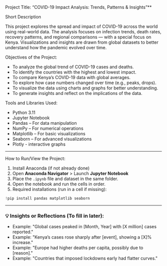 

Project Title:
“COVID-19 Impact Analysis: Trends, Patterns & Insights”**


Short Description

This project explores the spread and impact of COVID-19 across the world using real-world data. The analysis focuses on infection trends, death rates, recovery patterns, and regional comparisons — with a special focus on Kenya. Visualizations and insights are drawn from global datasets to better understand how the pandemic evolved over time.

Objectives of the Project:

* To analyze the global trend of COVID-19 cases and deaths.
* To identify the countries with the highest and lowest impact.
* To compare Kenya’s COVID-19 data with global averages.
* To explore how case numbers changed over time (e.g., peaks, drops).
* To visualize the data using charts and graphs for better understanding.
* To generate insights and reflect on the implications of the data.

Tools and Libraries Used:

* Python 3.11
* Jupyter Notebook
* Pandas – For data manipulation
* NumPy – For numerical operations
* Matplotlib – For basic visualizations
* Seaborn – For advanced visualizations
* Plotly - interactive graphs

---

How to Run/View the Project:

1. Install Anaconda (if not already done)
2. Open **Anaconda Navigator** > Launch **Jupyter Notebook**
3. Place the `.ipynb` file and dataset in the same folder.
4. Open the notebook and run the cells in order.
5. Required installations (run in a cell if missing):

```python
!pip install pandas matplotlib seaborn
```

---

### 💡 **Insights or Reflections (To fill in later):**

* Example: "Global cases peaked in \[Month, Year] with \[X million] cases reported."
* Example: "Kenya’s cases rose sharply after \[event], showing a \[X]% increase."
* Example: "Europe had higher deaths per capita, possibly due to \[reason]."
* Example: "Countries that imposed lockdowns early had flatter curves."

